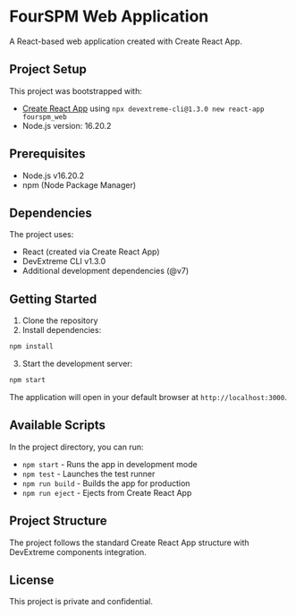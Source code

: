 # FourSPM Web Application

A React-based web application created with Create React App.

## Project Setup

This project was bootstrapped with:
- [Create React App](https://create-react-app.dev/) using `npx devextreme-cli@1.3.0 new react-app fourspm_web`
- Node.js version: 16.20.2

## Prerequisites

- Node.js v16.20.2
- npm (Node Package Manager)

## Dependencies

The project uses:
- React (created via Create React App)
- DevExtreme CLI v1.3.0
- Additional development dependencies (@v7)

## Getting Started

1. Clone the repository
2. Install dependencies:
```bash
npm install
```

3. Start the development server:
```bash
npm start
```

The application will open in your default browser at `http://localhost:3000`.

## Available Scripts

In the project directory, you can run:

- `npm start` - Runs the app in development mode
- `npm test` - Launches the test runner
- `npm run build` - Builds the app for production
- `npm run eject` - Ejects from Create React App

## Project Structure

The project follows the standard Create React App structure with DevExtreme components integration.

## License

This project is private and confidential.
